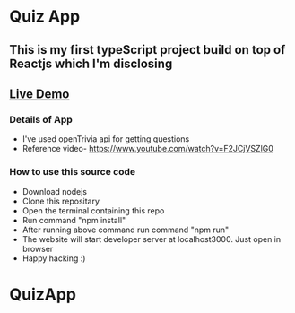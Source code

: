 # Quiz App

## This is my first typeScript project build on top of Reactjs which I'm disclosing

## [Live Demo](https://general-quiz-e1f39.web.app/)

### Details of App

- I've used openTrivia api for getting questions
- Reference video- https://www.youtube.com/watch?v=F2JCjVSZlG0

### How to use this source code

- Download nodejs
- Clone this repositary
- Open the terminal containing this repo
- Run command "npm install"
- After running above command run command "npm run"
- The website will start developer server at localhost3000. Just open in browser
- Happy hacking :)
# QuizApp
